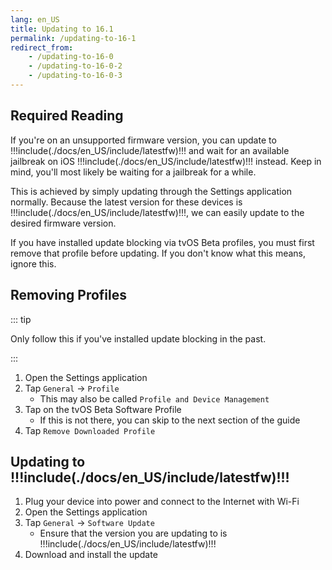 ```yaml
---
lang: en_US
title: Updating to 16.1
permalink: /updating-to-16-1
redirect_from:
    - /updating-to-16-0
    - /updating-to-16-0-2
    - /updating-to-16-0-3
---
```


## Required Reading

If you're on an unsupported firmware version, you can update to !!!include(./docs/en_US/include/latestfw)!!! and wait for an available jailbreak on iOS !!!include(./docs/en_US/include/latestfw)!!! instead. Keep in mind, you'll most likely be waiting for a jailbreak for a while.

This is achieved by simply updating through the Settings application normally. Because the latest version for these devices is !!!include(./docs/en_US/include/latestfw)!!!, we can easily update to the desired firmware version.

If you have installed update blocking via tvOS Beta profiles, you must first remove that profile before updating. If you don't know what this means, ignore this.

## Removing Profiles

::: tip

Only follow this if you've installed update blocking in the past.

:::

1. Open the Settings application
1. Tap `General` -> `Profile`
    - This may also be called `Profile and Device Management`
1. Tap on the tvOS Beta Software Profile
    - If this is not there, you can skip to the next section of the guide
1. Tap `Remove Downloaded Profile`

## Updating to !!!include(./docs/en_US/include/latestfw)!!!

1. Plug your device into power and connect to the Internet with Wi-Fi
1. Open the Settings application
1. Tap `General` -> `Software Update`
    - Ensure that the version you are updating to is !!!include(./docs/en_US/include/latestfw)!!!
1. Download and install the update

